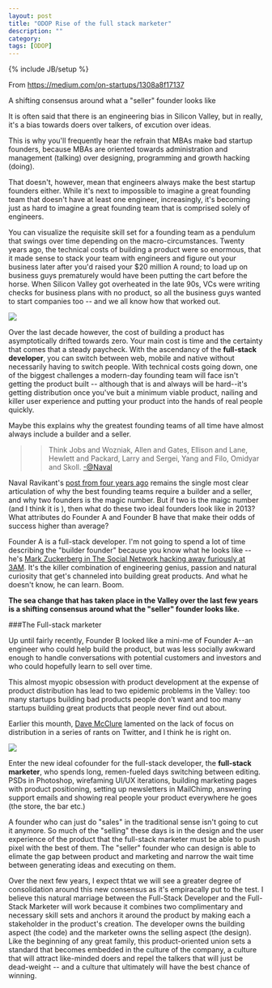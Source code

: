 ```yaml
---
layout: post
title: "ODOP Rise of the full stack marketer"
description: ""
category: 
tags: [ODOP]
---
```

{% include JB/setup %}

From <https://medium.com/on-startups/1308a8f17137>

A shifting consensus around what a "seller" founder looks like 

It is often said that there is an engineering bias in Silicon Valley, but in really, it's a bias towards doers over talkers, of excution over ideas.

This is why you'll frequently hear the refrain that MBAs make bad startup founders, because MBAs are oriented towards administration and management (talking) over designing, programming and growth hacking (doing).

That doesn't, however, mean that engineers always make the best startup founders either. While it's next to impossible to imagine a great founding team that doesn't have at least one engineer, increasingly, it's becoming just as hard to imagine a great founding team that is comprised solely of engineers.

You can visualize the requisite  skill set for a founding team as a pendulum that swings over time depending on the macro-circumstances. Twenty years ago, the technical costs of building a product were so enormous, that it made sense to stack your team with engineers and figure out your business later after you'd raised your $20 million A round; to load up on business guys prematurely would have been putting the cart before the horse. When Silicon Valley got overheated in the late 90s, VCs were writing checks for business plans with no product, so all the business guys wanted to start companies too -- and we all know how that worked out.

![](https://d233eq3e3p3cv0.cloudfront.net/max/700/0*_U1543Ewo0eiszOg.jpeg)

Over the last decade however, the cost of building a product has asymptotically drifted towards zero. Your main cost is time and the certainty that comes that a steady paycheck. With the ascendancy of the **full-stack developer**, you can switch between web, mobile and native without necessarily having to switch people. With technical costs going down, one of the biggest challenges a modern-day founding team will face isn't getting the product built -- although that is and always will be hard--it's getting distribution once you've buit a minimum viable product, nailing and killer user experience and putting your product into the hands of real people quickly.

Maybe this explains why the greatest founding teams of all time have almost always include a builder and a seller.

>> Think Jobs and Wozniak, Allen and Gates, Ellison and Lane, Hewlett and Packard, Larry and Sergei, Yang and Filo, Omidyar and Skoll. [-@Naval](http://venturehacks.com/articles/pick-cofounder)

Naval Ravikant's [post from four years ago](http://venturehacks.com/articles/pick-cofounder) remains the single most clear articulation of why the best founding teams require a builder and a seller, and why two founders is the magic number. But if two is the maigc number (and I think it is ), then what do these two ideal founders look like in 2013? What attributes do Founder A and Founder B have that make their odds of success higher than average?

Founder A is a full-stack developer. I'm not going to spend a lot of time describing the "builder founder" because you know what he looks like -- he's [Mark Zuckerberg in The Social Network hacking away furiously at 3AM](http://www.youtube.com/watch?v=zjiq9LKNwSE). It's the killer combination of engineering genius, passion and natural curiosity that get's channeled into building great products. And what he doesn't know, he can learn. Boom.

**The sea change that has taken place in the Valley over the last few years is a shifting consensus around what the "seller" founder looks like.**

###The Full-stack marketer

Up until fairly recently, Founder B looked like a mini-me of Founder A--an engineer who could help build the product, but was less socially awkward enough to handle conversations with potential customers and investors and who could hopefully learn to sell over time.

This almost myopic obsession with product development at the expense of product distribution has lead to two epidemic problems in the Valley: too many startups building bad products people don't want and too many startups building great products that people never find out about.

Earlier this mounth, [Dave McClure](http://twitter.com/davemcclure) lamented on the lack of focus on distribution in a series of rants on Twitter, and I think he is right on.

![](https://d233eq3e3p3cv0.cloudfront.net/max/700/0*zAtJdRdQvyZFRaI9.png)

Enter the new ideal cofounder for the full-stack developer, the **full-stack marketer**, who spends long, remen-fueled days switching between editing. PSDs in Photoshop, wirefaming UI/UX iterations, building marketing pages with product positioning, setting up newsletters in MailChimp, answering  support emails and showing real people your product everywhere he goes (the store, the bar etc.)

A founder who can just do "sales" in the traditional sense isn't going to cut it anymore. So much of the "selling" these days is in the design and the user experience of the product that the full-stack marketer must be able to push pixel with the best of them. The "seller" founder who can design is able to elimate the gap between product and marketing and narrow the wait time between generating ideas and executing on them.

Over the next few years, I expect thtat we will see a greater degree of consolidation around this new consensus as it's empiracally put to the test. I believe this natural marriage between the Full-Stack Developer and the Full-Stack Marketer will work because it combines two complimentary and necessary skill sets and anchors it around the product by making each a stakeholder in the product's creation. The developer owns the building aspect (the code) and the marketer owns the selling aspect (the design). Like the beginning of any great family, this product-oriented union sets a standard that becomes embedded in  the culture of the company, a culture that will attract like-minded doers and repel the talkers that will just be dead-weight -- and a culture that ultimately will have the best chance of winning.

